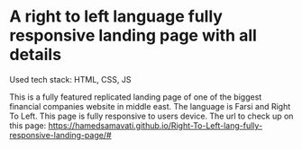 ﻿# A right to left language fully responsive landing page with all details
Used tech stack: HTML, CSS, JS

This is a fully featured replicated landing page of one of the biggest financial companies website in middle east. The language is Farsi and Right To Left. This page is fully responsive to users device. The url to check up on this page: https://hamedsamavati.github.io/Right-To-Left-lang-fully-responsive-landing-page/# 
